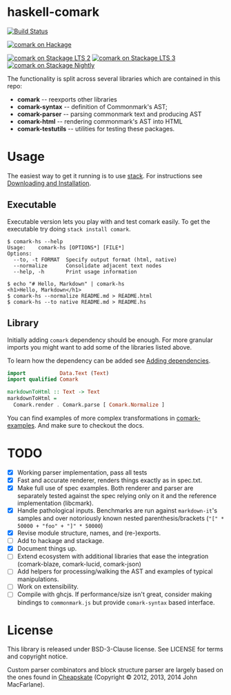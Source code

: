 # haskell-comark

[![Build Status](https://travis-ci.org/zudov/haskell-comark.svg?branch=master)](https://travis-ci.org/zudov/haskell-comark)

[![comark on Hackage](https://img.shields.io/hackage/v/comark.svg)](http://hackage.haskell.org/package/comark)

[![comark on Stackage LTS 2](http://stackage.org/package/comark/badge/lts-2)](http://stackage.org/lts-2/package/comark)
[![comark on Stackage LTS 3](http://stackage.org/package/comark/badge/lts-3)](http://stackage.org/lts-3/package/comark)
[![comark on Stackage Nightly](http://stackage.org/package/comark/badge/nightly)](http://stackage.org/nightly/package/comark)

The functionality is split across several libraries which are contained in this
repo:

- **comark**           -- reexports other libraries
- **comark-syntax**    -- definition of Commonmark's AST;
- **comark-parser**    -- parsing commonmark text and producing AST
- **comark-html**      -- rendering commonmark's AST into HTML
- **comark-testutils** -- utilities for testing these packages.

# Usage

The easiest way to get it running is to use [stack](https://haskellstack.org). For instructions see [Downloading and Installation][stack-installation].

[stack]: https://haskellstack.org "The Haskell Tool Stack"
[stack-installation]: https://docs.haskellstack.org/en/stable/GUIDE/#downloading-and-installation "Stack: Downloading and Instalation"

## Executable

Executable version lets you play with and test comark easily.
To get the executable try doing `stack install comark`.

```shell
$ comark-hs --help
Usage:    comark-hs [OPTIONS*] [FILE*]
Options:
  --to, -t FORMAT  Specify output format (html, native)
  --normalize      Consolidate adjacent text nodes
  --help, -h       Print usage information

$ echo "# Hello, Markdown" | comark-hs
<h1>Hello, Markdown</h1>
$ comark-hs --normalize README.md > README.html
$ comark-hs --to native README.md > README.hs
```
## Library

Initially adding `comark` dependency should be enough.
For more granular imports you might want to add some of the libraries listed above.

To learn how the dependency can be added see [Adding dependencies][stack-dependencies].

[stack-dependencies]: https://docs.haskellstack.org/en/stable/GUIDE/#adding-dependencies "Stack: Adding dependencies"

```haskell
import           Data.Text (Text)
import qualified Comark

markdownToHtml :: Text -> Text
markdownToHtml =
  Comark.render . Comark.parse [ Comark.Normalize ]
```

You can find examples of more complex transformations in [comark-examples](./comark-examples).
And make sure to checkout the docs.

# TODO

- [X] Working parser implementation, pass all tests
- [X] Fast and accurate renderer, renders things exactly as in spec.txt.
- [X] Make full use of spec examples.
	  Both renderer and parser are separately tested against the spec relying only on it
	  and the reference implementation (libcmark).
- [X] Handle pathological inputs. Benchmarks are run against `markdown-it`'s samples
	  and over notoriously known nested parenthesis/brackets (`"[" * 50000 + "foo" + "]" * 50000`)
- [X] Revise module structure, names, and (re-)exports.
- [ ] Add to hackage and stackage.
- [X] Document things up.
- [ ] Extend ecosystem with additional libraries that ease the integration
	  (comark-blaze, comark-lucid, comark-json)
- [ ] Add helpers for processing/walking the AST and examples of typical manipulations.
- [ ] Work on extensibility.
- [ ] Compile with ghcjs. If performance/size isn't great, consider making bindings to
	  `commonmark.js` but provide `comark-syntax` based interface.

# License

This library is released under BSD-3-Clause license. See LICENSE for terms and copyright notice.

Custom parser combinators and block structure parser are largely based on the ones found
in [Cheapskate](https://github.com/jgm/cheapskate) (Copyright © 2012, 2013, 2014 John MacFarlane).
